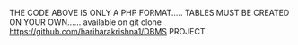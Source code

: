 THE CODE ABOVE IS ONLY A PHP FORMAT.....
TABLES MUST BE CREATED ON YOUR OWN......
available on git clone https://github.com/hariharakrishna1/DBMS PROJECT
